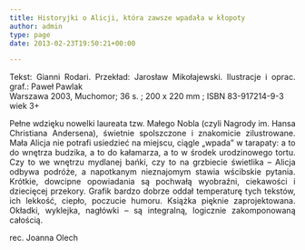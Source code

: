 ```yaml
---
title: Historyjki o Alicji, która zawsze wpadała w kłopoty
author: admin
type: page
date: 2013-02-23T19:50:21+00:00

---
```

<p style="text-align: justify;">
  Tekst: Gianni Rodari. Przekład: Jarosław Mikołajewski. Ilustracje i oprac. graf.: Paweł Pawlak<br /> Warszawa 2003, Muchomor; 36 s. ; 200 x 220 mm ; ISBN 83-917214-9-3<br /> wiek 3+
</p>

<p style="text-align: justify;">
  Pełne wdzięku nowelki laureata tzw. Małego Nobla (czyli Nagrody im. Hansa Christiana Andersena), świetnie spolszczone i znakomicie zilustrowane. Mała Alicja nie potrafi usiedzieć na miejscu, ciągle „wpada” w tarapaty: a to do wnętrza budzika, a to do kałamarza, a to w środek urodzinowego tortu. Czy to we wnętrzu mydlanej bańki, czy to na grzbiecie świetlika – Alicja odbywa podróże, a napotkanym nieznajomym stawia wścibskie pytania. Krótkie, dowcipne opowiadania są pochwałą wyobraźni, ciekawości i dziecięcej przekory. Grafik bardzo dobrze oddał temperaturę tych tekstów, ich lekkość, ciepło, poczucie humoru. Książka pięknie zaprojektowana. Okładki, wyklejka, nagłówki – są integralną, logicznie zakomponowaną całością.
</p>

<p style="text-align: justify;">
  rec. Joanna Olech
</p>